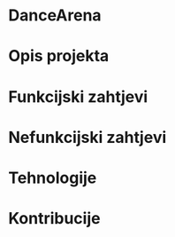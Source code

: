 # DanceArena

# Opis projekta

# Funkcijski zahtjevi

# Nefunkcijski zahtjevi

# Tehnologije

# Kontribucije

